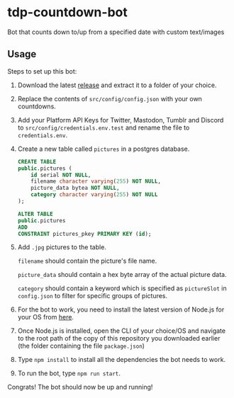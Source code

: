 # tdp-countdown-bot

Bot that counts down to/up from a specified date with custom text/images

## Usage

Steps to set up this bot:

1. Download the latest [release](https://github.com/gagaball88/tdp-countdown-bot/releases/tag/Releases/latest) and extract it to a folder of your choice.
2. Replace the contents of `src/config/config.json` with your own countdowns.
3. Add your Platform API Keys for Twitter, Mastodon, Tumblr and Discord to `src/config/credentials.env.test` and rename the file to `credentials.env`.
4. Create a new table called `pictures` in a postgres database.

    ```SQL
    CREATE TABLE
    public.pictures (
        id serial NOT NULL,
        filename character varying(255) NOT NULL,
        picture_data bytea NOT NULL,
        category character varying(255) NOT NULL
    );

    ALTER TABLE
    public.pictures
    ADD
    CONSTRAINT pictures_pkey PRIMARY KEY (id);
    ```

5. Add `.jpg` pictures to the table.

    `filename` should contain the picture's file name.

    `picture_data` should contain a hex byte array of the actual picture data.

    `category` should contain a keyword which is specified as `pictureSlot` in `config.json` to filter for specific groups of pictures.

6. For the bot to work, you need to install the latest version of Node.js for your OS from [here](https://nodejs.org/en/download/current).
7. Once Node.js is installed, open the CLI of your choice/OS and navigate to the root path of the copy of this repository you downloaded earlier (the folder containing the file `package.json`)
8. Type `npm install` to install all the dependencies the bot needs to work.
9. To run the bot, type `npm run start`.

Congrats! The bot should now be up and running!
